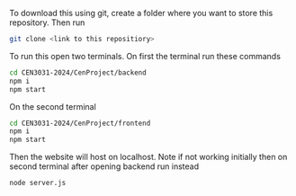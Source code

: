 To download this using git, create a folder where you want to store this repository. Then run

```bash
git clone <link to this repositiory>
```

To run this open two terminals.
On first the terminal run these commands


```bash
cd CEN3031-2024/CenProject/backend
npm i
npm start
```

On the second terminal

```bash
cd CEN3031-2024/CenProject/frontend
npm i
npm start
```

Then the website will host on localhost.
Note if not working initially then on second terminal after opening backend run instead

```bash
node server.js
```

